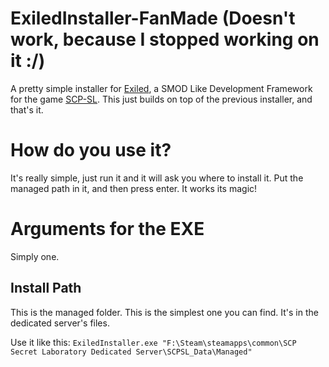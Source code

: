 # ExiledInstaller-FanMade (Doesn't work, because I stopped working on it :/)
A pretty simple installer for [Exiled](https://github.com/galaxy119/SamplePlugin), a SMOD Like Development Framework for the game [SCP-SL](https://store.steampowered.com/app/700330/SCP_Secret_Laboratory/). This just builds on top of the previous installer, and that's it.

# How do you use it?
It's really simple, just run it and it will ask you where to install it. Put the managed path in it, and then press enter. It works its magic!

# Arguments for the EXE
Simply one.
## Install Path
This is the managed folder. This is the simplest one you can find. It's in the dedicated server's files.

Use it like this:
`ExiledInstaller.exe "F:\Steam\steamapps\common\SCP Secret Laboratory Dedicated Server\SCPSL_Data\Managed"`
